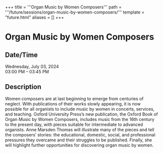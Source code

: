 +++
title = '''Organ Music by Women Composers'''
path = '''/future/sessions/organ-music-by-women-composers/'''
template = "future.html"
aliases = []
+++

<h1>Organ Music by Women Composers</h1>

<h2>Date/Time</h2>
<p>Wednesday, July 03, 2024<br>
03:00 PM – 03:45 PM</p>
<h2>Description</h2>

Women composers are at last beginning to emerge from centuries of neglect. With publications of their works slowly appearing, it is now possible for all organists to include music by women in concerts, services, and teaching.  Oxford University Press’s new publication, the Oxford Book of Organ Music by Women Composers, includes music from the 16th century to the present day, with pieces suitable for intermediate to advanced organists.  Anne Marsden Thomas will illustrate many of the pieces and tell the composers’ stories: the educational, domestic, social, and professional pressures they overcame and their struggles to be published.  Finally, she will highlight further opportunities for discovering organ music by women.


